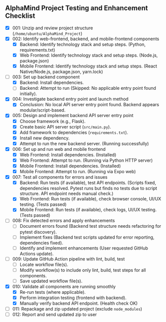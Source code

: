 ## AlphaMind Project Testing and Enhancement Checklist

- [X] 001: Unzip and review project structure (`/home/ubuntu/AlphaMind_Project`)
- [X] 002: Identify web-frontend, backend, and mobile-frontend components
    - [X] Backend: Identify technology stack and setup steps. (Python, requirements.txt)
    - [X] Web Frontend: Identify technology stack and setup steps. (Node.js, package.json)
    - [X] Mobile Frontend: Identify technology stack and setup steps. (React Native/Node.js, package.json, yarn.lock)
- [ ] 003: Set up backend component
    - [X] Backend: Install dependencies.
    - [ ] Backend: Attempt to run (Skipped: No applicable entry point found initially).
- [X] 004: Investigate backend entry point and launch method
    - [X] Conclusion: No local API server entry point found. Backend appears modular/script-based.
- [X] 005: Design and implement backend API server entry point
    - [X] Choose framework (e.g., Flask).
    - [X] Create basic API server script (`src/main.py`).
    - [X] Add framework to dependencies (`requirements.txt`).
    - [X] Install new dependency.
    - [X] Attempt to run the new backend server. (Running successfully)
- [X] 006: Set up and run web and mobile frontend
    - [X] Web Frontend: Install dependencies. (Installed)
    - [X] Web Frontend: Attempt to run. (Running via Python HTTP server)
    - [X] Mobile Frontend: Install dependencies. (Installed)
    - [X] Mobile Frontend: Attempt to run. (Running via Expo web)
- [X] 007: Test all components for errors and issues
    - [X] Backend: Run tests (if available), test API endpoints. (Scripts fixed, dependencies resolved. Pytest runs but finds no tests due to script structure. API endpoint needs manual check.)
    - [X] Web Frontend: Run tests (if available), check browser console, UI/UX testing. (Tests passed)
    - [X] Mobile Frontend: Run tests (if available), check logs, UI/UX testing. (Tests passed)
- [ ] 008: Fix detected errors and apply enhancements
    - [ ] Document errors found (Backend test structure needs refactoring for pytest discovery).
    - [ ] Implement fixes (Backend test scripts updated for error reporting, dependencies fixed).
    - [ ] Identify and implement enhancements (User requested GitHub Actions update).
- [ ] 009: Update GitHub Action pipeline with lint, build, test
    - [ ] Locate workflow file(s).
    - [ ] Modify workflow(s) to include only lint, build, test steps for all components.
    - [ ] Save updated workflow file(s).
- [X] 010: Validate all components are running smoothly
    - [X] Re-run tests (where applicable).
    - [X] Perform integration testing (frontend with backend).
    - [X] Manually verify backend API endpoint. (Health check OK)
- [ ] 011: Repackage and zip updated project (exclude `node_modules`)
- [ ] 012: Report and send updated zip to user
